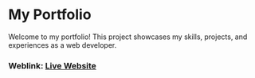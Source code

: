 # My Portfolio
Welcome to my portfolio! This project showcases my skills, projects, and experiences as a web developer.

### Weblink: [Live Website](https://rishavchanda.netlify.app)
